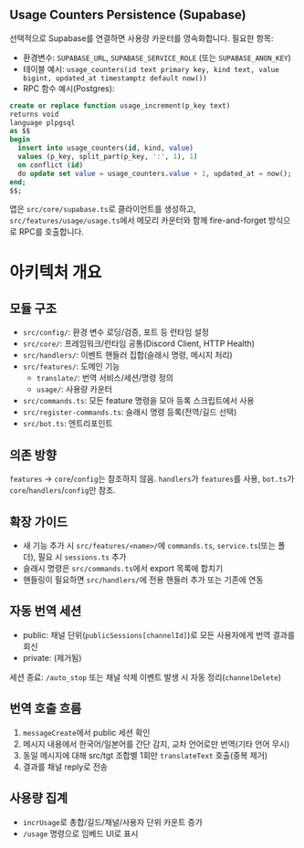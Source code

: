 ## Usage Counters Persistence (Supabase)

선택적으로 Supabase를 연결하면 사용량 카운터를 영속화합니다. 필요한 항목:

- 환경변수: `SUPABASE_URL`, `SUPABASE_SERVICE_ROLE` (또는 `SUPABASE_ANON_KEY`)
- 테이블 예시: `usage_counters(id text primary key, kind text, value bigint, updated_at timestamptz default now())`
- RPC 함수 예시(Postgres):

```sql
create or replace function usage_increment(p_key text)
returns void
language plpgsql
as $$
begin
  insert into usage_counters(id, kind, value)
  values (p_key, split_part(p_key, ':', 1), 1)
  on conflict (id)
  do update set value = usage_counters.value + 1, updated_at = now();
end;
$$;
```

앱은 `src/core/supabase.ts`로 클라이언트를 생성하고, `src/features/usage/usage.ts`에서 메모리 카운터와 함께 fire-and-forget 방식으로 RPC를 호출합니다.

# 아키텍처 개요

## 모듈 구조

- `src/config/`: 환경 변수 로딩/검증, 포트 등 런타임 설정
- `src/core/`: 프레임워크/런타임 공통(Discord Client, HTTP Health)
- `src/handlers/`: 이벤트 핸들러 집합(슬래시 명령, 메시지 처리)
- `src/features/`: 도메인 기능
  - `translate/`: 번역 서비스/세션/명령 정의
  - `usage/`: 사용량 카운터
- `src/commands.ts`: 모든 feature 명령을 모아 등록 스크립트에서 사용
- `src/register-commands.ts`: 슬래시 명령 등록(전역/길드 선택)
- `src/bot.ts`: 엔트리포인트

## 의존 방향

`features` → `core`/`config`는 참조하지 않음. `handlers`가 `features`를 사용, `bot.ts`가 `core`/`handlers`/`config`만 참조.

## 확장 가이드

- 새 기능 추가 시 `src/features/<name>/`에 `commands.ts`, `service.ts`(또는 폴더), 필요 시 `sessions.ts` 추가
- 슬래시 명령은 `src/commands.ts`에서 export 목록에 합치기
- 핸들링이 필요하면 `src/handlers/`에 전용 핸들러 추가 또는 기존에 연동

## 자동 번역 세션

- public: 채널 단위(`publicSessions[channelId]`)로 모든 사용자에게 번역 결과를 회신
- private: (제거됨)

세션 종료: `/auto_stop` 또는 채널 삭제 이벤트 발생 시 자동 정리(`channelDelete`)

## 번역 호출 흐름

1. `messageCreate`에서 public 세션 확인
2. 메시지 내용에서 한국어/일본어를 간단 감지, 교차 언어로만 번역(기타 언어 무시)
3. 동일 메시지에 대해 src/tgt 조합별 1회만 `translateText` 호출(중복 제거)
4. 결과를 채널 reply로 전송

## 사용량 집계

- `incrUsage`로 총합/길드/채널/사용자 단위 카운트 증가
- `/usage` 명령으로 임베드 UI로 표시
